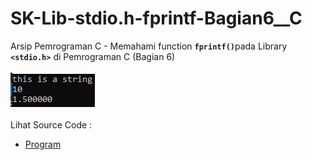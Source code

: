 # SK-Lib-stdio.h-fprintf-Bagian6__C
Arsip Pemrograman C - Memahami function <code><b>fprintf()</b></code>pada Library <code><b>&lt;stdio.h></b></code> di Pemrograman C (Bagian 6)<br><br>
<img src="https://github.com/RizkyKhapidsyah/SK-Lib-stdio.h-fprintf-Bagian6__C/blob/master/SK-Lib-stdio.h-fprintf-Bagian6__C/result/001.PNG"><br><br>
Lihat Source Code : <br>
- <a href="https://github.com/RizkyKhapidsyah/SK-Lib-stdio.h-fprintf-Bagian6__C/blob/master/SK-Lib-stdio.h-fprintf-Bagian6__C/Source.c">Program</a>
